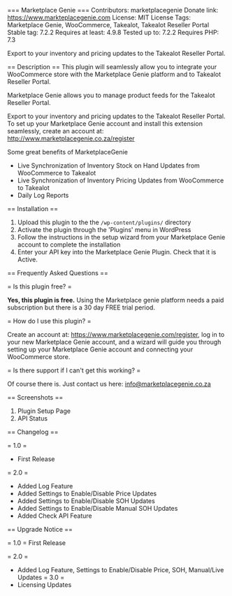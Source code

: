 === Marketplace Genie ===
Contributors: marketplacegenie
Donate link: https://www.markteplacegenie.com
License: MIT License
Tags: Marketplace Genie, WooCommerce, Takealot, Takealot Reseller Portal
Stable tag: 7.2.2
Requires at least: 4.9.8
Tested up to: 7.2.2
Requires PHP: 7.3

Export to your inventory and pricing updates to the Takealot Reseller Portal.

== Description ==
This plugin will seamlessly allow you to integrate your WooCommerce store with the Marketplace Genie platform and to Takealot Reseller Portal.

Marketplace Genie allows you to manage product feeds for the Takealot Reseller Portal.

Export to your inventory and pricing updates to the Takealot Reseller Portal. To set up your Marketplace Genie account and install this extension seamlessly, create an account at: http://www.marketplacegenie.co.za/register

Some great benefits of MarketplaceGenie

* Live Synchronization of Inventory Stock on Hand Updates from WooCommerce to Takealot
* Live Synchronization of Inventory Pricing Updates from WooCommerce to Takealot
* Daily Log Reports


== Installation ==

1. Upload this plugin to the the `/wp-content/plugins/` directory
2. Activate the plugin through the 'Plugins' menu in WordPress
3. Follow the instructions in the setup wizard from your Marketplace Genie account to complete the installation
4. Enter your API key into the Marketplace Genie Plugin. Check that it is Active.

== Frequently Asked Questions ==

= Is this plugin free? =

**Yes, this plugin is free.** Using the Marketplace genie platform needs a paid subscription but there is a 30 day FREE trial period.

= How do I use this plugin? =

Create an account at: https://www.marketplacegenie.com/register, log in to your new Marketplace Genie account, and a wizard
will guide you through setting up your Marketplace Genie account and connecting your WooCommerce store.

= Is there support if I can't get this working? =

Of course there is. Just contact us here: info@marketplacegenie.co.za

== Screenshots ==

1. Plugin Setup Page
2. API Status 

== Changelog ==

= 1.0 =
* First Release

= 2.0 =
* Added Log Feature
* Added Settings to Enable/Disable Price Updates 
* Added Settings to Enable/Disable SOH Updates
* Added Settings to Enable/Disable Manual SOH Updates
* Added Check API Feature

== Upgrade Notice ==

= 1.0 =
First Release

= 2.0 =
* Added Log Feature, Settings to Enable/Disable Price, SOH, Manual/Live Updates 
= 3.0 =
* Licensing Updates 

